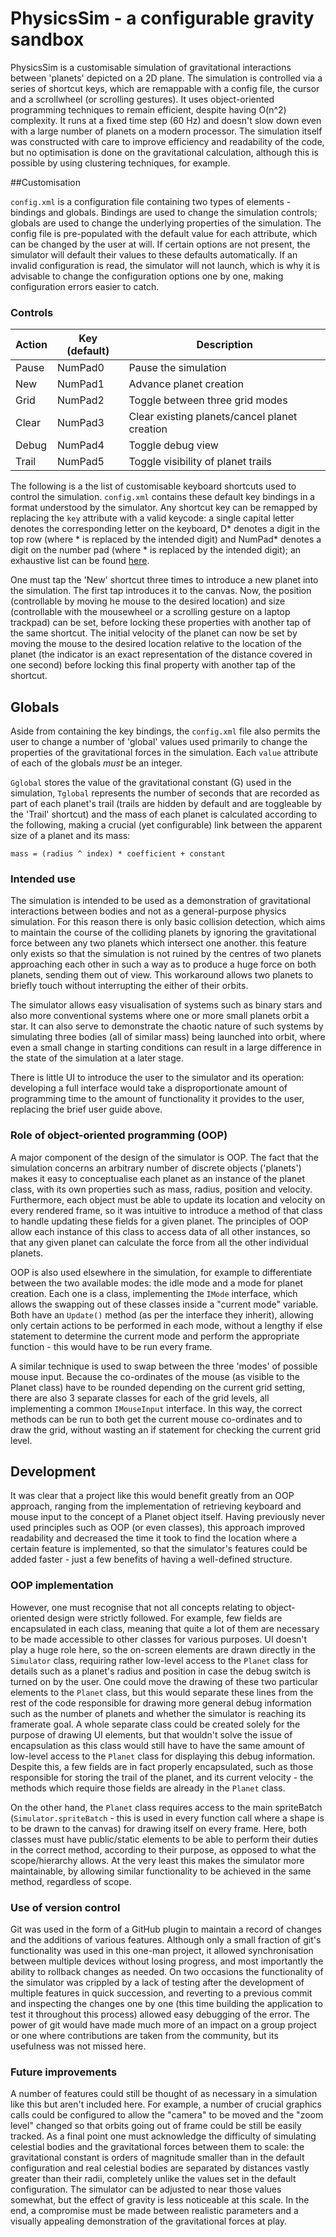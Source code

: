 # PhysicsSim - a configurable gravity sandbox

PhysicsSim is a customisable simulation of gravitational interactions between 'planets' depicted on a 2D plane. The simulation is controlled via a series of shortcut keys, which are remappable with a config file, the cursor and a scrollwheel (or scrolling gestures). It uses object-oriented programming techniques to remain efficient, despite having O(n^2) complexity. It runs at a fixed time step (60 Hz) and doesn't slow down even with a large number of planets on a modern processor. The simulation itself was constructed with care to improve efficiency and readability of the code, but no optimisation is done on the gravitational calculation, although this is possible by using clustering techniques, for example.

##Customisation

`config.xml` is a configuration file containing two types of elements - bindings and globals. Bindings are used to change the simulation controls; globals are used to change the underlying properties of the simulation. The config file is pre-populated with the default value for each attribute, which can be changed by the user at will. If certain options are not present, the simulator will default their values to these defaults automatically. If an invalid configuration is read, the simulator will not launch, which is why it is advisable to change the configuration options one by one, making configuration errors easier to catch.

### Controls

| Action | Key (default) | Description                                  |
|--------|---------------|----------------------------------------------|
| Pause  | NumPad0       | Pause the simulation                         |
| New    | NumPad1       | Advance planet creation                      |
| Grid   | NumPad2       | Toggle between three grid modes              |
| Clear  | NumPad3       | Clear existing planets/cancel planet creation|
| Debug  | NumPad4       | Toggle debug view                            |
| Trail  | NumPad5       | Toggle visibility of planet trails           |

The following is a the list of customisable keyboard shortcuts used to control the simulation. `config.xml` contains these default key bindings in a format understood by the simulator.  Any shortcut key can be remapped by replacing the `key` attribute with a valid keycode: a single capital letter denotes the corresponding letter on the keyboard, D* denotes a digit in the top row (where * is replaced by the intended digit) and NumPad* denotes a digit on the number pad (where * is replaced by the intended digit); an exhaustive list can be found [here](https://docs.microsoft.com/en-us/dotnet/api/system.windows.forms.keys?view=netframework-4.7.2#fields).

One must tap the 'New' shortcut three times to introduce a new planet into the simulation. The first tap introduces it to the canvas. Now, the position (controllable by moving he mouse to the desired location) and size (controllable with the mousewheel or a scrolling gesture on a laptop trackpad) can be set, before locking these properties with another tap of the same shortcut. The initial velocity of the planet can now be set by moving the mouse to the desired location relative to the location of the planet (the indicator is an exact representation of the distance covered in one second) before locking this final property with another tap of the shortcut.

## Globals

Aside from containing the key bindings, the `config.xml` file also permits the user to change a number of 'global' values used primarily to change the properties of the gravitational forces in the simulation. Each `value` attribute of each of the globals _must_ be an integer.

`Gglobal` stores the value of the gravitational constant (G) used in the simulation, `Tglobal` represents the number of seconds that are recorded as part of each planet's trail (trails are hidden by default and are toggleable by the 'Trail' shortcut) and the mass of each planet is calculated according to the following, making a crucial (yet configurable) link between the apparent size of a planet and its mass:

`mass = (radius ^ index) * coefficient + constant`

### Intended use

The simulation is intended to be used as a demonstration of gravitational interactions between bodies and not as a general-purpose physics simulation. For this reason there is only basic collision detection, which aims to maintain the course of the colliding planets by ignoring the gravitational force between any two planets which intersect one another. this feature only exists so that the simulation is not ruined by the centres of two planets approaching each other in such a way as to produce a huge force on both planets, sending them out of view. This workaround allows two planets to briefly touch without interrupting the either of their orbits.

The simulator allows easy visualisation of systems such as binary stars and also more conventional systems where one or more small planets orbit a star. It can also serve to demonstrate the chaotic nature of such systems by simulating three bodies (all of similar mass) being launched into orbit, where even a small change in starting conditions can result in a large difference in the state of the simulation at a later stage.

There is little UI to introduce the user to the simulator and its operation: developing a full interface would take a disproportionate amount of programming time to the amount of functionality it provides to the user, replacing the brief user guide above.

### Role of object-oriented programming (OOP)

A major component of the design of the simulator is OOP. The fact that the simulation concerns an arbitrary number of discrete objects ('planets') makes it easy to conceptualise each planet as an instance of the planet class, with its own properties such as mass, radius, position and velocity. Furthermore, each object must be able to update its location and velocity on every rendered frame, so it was intuitive to introduce a method of that class to handle updating these fields for a given planet. The principles of OOP allow each instance of this class to access data of all other instances, so that any given planet can calculate the force from all the other individual planets.

OOP is also used elsewhere in the simulation, for example to differentiate between the two available modes: the idle mode and a mode for planet creation. Each one is a class, implementing the `IMode` interface, which allows the swapping out of these classes inside a "current mode" variable. Both have an `Update()` method (as per the interface they inherit), allowing only certain actions to be performed in each mode, without a lengthy if else statement to determine the current mode and perform the appropriate function - this would have to be run every frame.

A similar technique is used to swap between the three 'modes' of possible mouse input. Because the co-ordinates of the mouse (as visible to the Planet class) have to be rounded depending on the current grid setting, there are also 3 separate classes for each of the grid levels, all implementing a common `IMouseInput` interface. In this way, the correct methods can be run to both get the current mouse co-ordinates and to draw the grid, without wasting an if statement for checking the current grid level.

## Development

It was clear that a project like this would benefit greatly from an OOP approach, ranging from the implementation of retrieving keyboard and mouse input to the concept of a Planet object itself. Having previously never used principles such as OOP (or even classes), this approach improved readability and decreased the time it took to find the location where a certain feature is implemented, so that the simulator's features could be added faster - just a few benefits of having a well-defined structure.

### OOP implementation

However, one must recognise that not all concepts relating to object-oriented design were strictly followed. For example, few fields are encapsulated in each class, meaning that quite a lot of them are necessary to be made accessible to other classes for various purposes. UI doesn't play a huge role here, so the on-screen elements are drawn directly in the `Simulator` class, requiring rather low-level access to the `Planet` class for details such as a planet's radius and position in case the debug switch is turned on by the user. One could move the drawing of these two particular elements to the `Planet` class, but this would separate these lines from the rest of the code responsible for drawing more general debug information such as the number of planets and whether the simulator is reaching its framerate goal. A whole separate class could be created solely for the purpose of drawing UI elements, but that wouldn't solve the issue of encapsulation as this class would still have to have the same amount of low-level access to the `Planet` class for displaying this debug information. Despite this, a few fields are in fact properly encapsulated, such as those responsible for storing the trail of the planet, and its current velocity - the methods which require those fields are already in the `Planet` class.

On the other hand, the `Planet` class requires access to the main spriteBatch (`Simulator.spriteBatch` - this is used in every function call where a shape is to be drawn to the canvas) for drawing itself on every frame. Here, both classes must have public/static elements to be able to perform their duties in the correct method, according to their purpose, as opposed to what the scope/hierarchy allows. At the very least this makes the simulator more maintainable, by allowing similar functionality to be achieved in the same method, regardless of scope.

### Use of version control
Git was used in the form of a GitHub plugin to maintain a record of changes and the additions of various features. Although only a small fraction of git's functionality was used in this one-man project, it allowed synchronisation between multiple devices without losing progress, and most importantly the ability to rollback changes as needed. On two occasions the functionality of the simulator was crippled by a lack of testing after the development of multiple features in quick succession, and reverting to a previous commit and inspecting the changes one by one (this time building the application to test it throughout this process) allowed easy debugging of the error. The power of git would have made much more of an impact on a group project or one where contributions are taken from the community, but its usefulness was not missed here.

### Future improvements

A number of features could still be thought of as necessary in a simulation like this but aren't included here. For example, a number of crucial graphics calls could be configured to allow the "camera" to be moved and the "zoom level" changed so that orbits going out of frame could be still be easily tracked. As a final point one must acknowledge the difficulty of simulating celestial bodies and the gravitational forces between them to scale: the gravitational constant is orders of magnitude smaller than in the default configuration and real celestial bodies are separated by distances vastly greater than their radii, completely unlike the values set in the default configuration. The simulator can be adjusted to near those values somewhat, but the effect of gravity is less noticeable at this scale. In the end, a compromise must be made between realistic parameters and a visually appealing demonstration of the gravitational forces at play.
